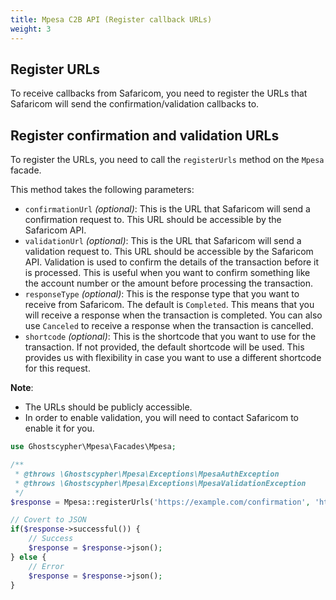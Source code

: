 ```yaml
---
title: Mpesa C2B API (Register callback URLs)
weight: 3
---
```


## Register URLs

To receive callbacks from Safaricom, you need to register the URLs that Safaricom will send the confirmation/validation callbacks to.

## Register confirmation and validation URLs

To register the URLs, you need to call the `registerUrls` method on the `Mpesa` facade.

This method takes the following parameters:

- `confirmationUrl` *(optional)*: This is the URL that Safaricom will send a confirmation request to. This URL should be accessible by the Safaricom API.
- `validationUrl` *(optional)*: This is the URL that Safaricom will send a validation request to. This URL should be accessible by the Safaricom API. Validation is used to confirm the details of the transaction before it is processed. This is useful when you want to confirm something like the account number or the amount before processing the transaction.
- `responseType` *(optional)*: This is the response type that you want to receive from Safaricom. The default is `Completed`. This means that you will receive a response when the transaction is completed. You can also use `Canceled` to receive a response when the transaction is cancelled.
- `shortcode` *(optional)*: This is the shortcode that you want to use for the transaction. If not provided, the default shortcode will be used. This provides us with flexibility in case you want to use a different shortcode for this request.

**Note**:

- The URLs should be publicly accessible.
- In order to enable validation, you will need to contact Safaricom to enable it for you.

```php
use Ghostscypher\Mpesa\Facades\Mpesa;

/**
 * @throws \Ghostscypher\Mpesa\Exceptions\MpesaAuthException
 * @throws \Ghostscypher\Mpesa\Exceptions\MpesaValidationException
 */
$response = Mpesa::registerUrls('https://example.com/confirmation', 'https://example.com/validation', 'Completed', '10000');

// Covert to JSON
if($response->successful()) {
    // Success
    $response = $response->json();
} else {
    // Error
    $response = $response->json();
}
```
